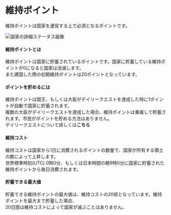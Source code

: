 # 維持ポイント
維持ポイントは国家を運営する上で必須となるポイントです。

![国家の詳細ステータス画像](https://user-images.githubusercontent.com/80201746/157850019-ac2aea64-4c53-4479-ab28-aeaa89e02340.png)

#### 維持ポイントとは  

維持ポイントは国家に貯蓄されているポイントです。国家に貯蓄している維持ポイントが0になると国家は消滅します。  
また建国した際の初期維持ポイントは20ポイントとなっています。

#### ポイントを貯めるには

維持ポイントは国王、もしくは大臣がデイリークエストを達成した時に1ポイントが自動で国家に貯蓄されます。  
複数の大臣がデイリークエストを達成した場合、維持ポイントは重複して貯蓄されます。市民がポイントを貯める方法はありません。  
デイリークエストについて詳しくは**こちら**

#### 維持コスト  

維持コストは国家から1日に消費されるポイントの数量で、国家が所有する領土の数によって上昇します。  
世界標準時刻(UTC) 0時0分、もしくは日本時間の朝9時0分に国家に貯蓄された維持ポイントから毎日消費されます。

#### 貯蓄できる最大値  

貯蓄できる維持ポイントの最大値は、維持コストの20倍となっています。維持ポイントを最大まで貯蓄した場合、  
20日間は維持コストによって国家が滅ぶことはありません。
